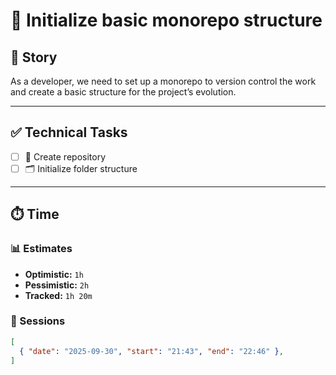 # 🐳 Initialize basic monorepo structure

## 📖 Story
As a developer, we need to set up a monorepo to version control the work and create a basic structure for the project’s evolution.

---

## ✅ Technical Tasks
- [ ] 📂 Create repository
- [ ] 🗂️ Initialize folder structure

---

## ⏱️ Time
### 📊 Estimates
- **Optimistic:** `1h`
- **Pessimistic:** `2h`
- **Tracked:** `1h 20m`

### 📅 Sessions
```json
[
  { "date": "2025-09-30", "start": "21:43", "end": "22:46" },
]
